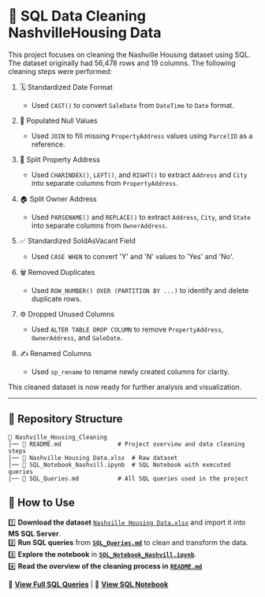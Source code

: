 # 🧹 SQL Data Cleaning NashvilleHousing Data


This project focuses on cleaning the Nashville Housing dataset using SQL. The dataset originally had 56,478 rows and 19 columns. The following cleaning steps were performed:


1. 🗓️ Standardized Date Format 
   - Used `CAST()` to convert `SaleDate` from `DateTime` to `Date` format.

2. 🔄 Populated Null Values 
   - Used `JOIN` to fill missing `PropertyAddress` values using `ParcelID` as a reference.

3. 🏡 Split Property Address 
   - Used `CHARINDEX()`, `LEFT()`, and `RIGHT()` to extract `Address` and `City` into separate columns from `PropertyAddress`.

4. 🏠 Split Owner Address 
   - Used `PARSENAME()` and `REPLACE()` to extract `Address`, `City`, and `State` into separate columns from `OwnerAddress`.

5. ✅ Standardized SoldAsVacant Field 
   - Used `CASE WHEN` to convert 'Y' and 'N' values to 'Yes' and 'No'.

6. 🗑️ Removed Duplicates 
   - Used `ROW_NUMBER() OVER (PARTITION BY ...)` to identify and delete duplicate rows.

7. ⚙️ Dropped Unused Columns 
   - Used `ALTER TABLE DROP COLUMN` to remove `PropertyAddress`, `OwnerAddress`, and `SaleDate`.

8. ✍️ Renamed Columns 
   - Used `sp_rename` to rename newly created columns for clarity.

This cleaned dataset is now ready for further analysis and visualization.

---
## 📁 Repository Structure  
```plaintext
📂 Nashville_Housing_Cleaning
│── 📄 README.md                # Project overview and data cleaning steps
│── 📄 Nashville Housing Data.xlsx  # Raw dataset
│── 📄 SQL_Notebook_Nashvill.ipynb  # SQL Notebook with executed queries
│── 📄 SQL_Queries.md           # All SQL queries used in the project
```
## 📌 How to Use  
1️⃣ **Download the dataset** [`Nashville Housing Data.xlsx`](Nashville%20Housing%20Data.xlsx) and import it into **MS SQL Server**.  
2️⃣ **Run SQL queries** from **[`SQL_Queries.md`](SQL_Queries.md)** to clean and transform the data.  
3️⃣ **Explore the notebook** in **[`SQL_Notebook_Nashvill.ipynb`](SQL_Notebook_Nashvill.ipynb)**.  
4️⃣ **Read the overview of the cleaning process in** **[`README.md`](README.md)**

📄 **[View Full SQL Queries](SQL_Queries.md)**  | 📓 **[View SQL Notebook](SQL_Notebook_Nashvill.ipynb)**  

